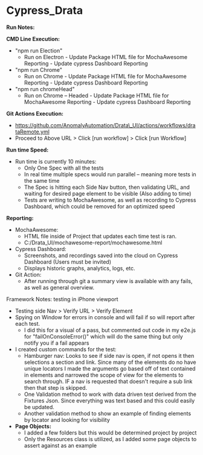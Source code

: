 # Cypress_Drata
**Run Notes:**

**CMD Line Execution:**

- "npm run Election"
  - Run on Electron - Update Package HTML file for MochaAwesome Reporting - Update cypress Dashboard Reporting
- "npm run Chrome"
  - Run on Chrome - Update Package HTML file for MochaAwesome Reporting - Update cypress Dashboard Reporting
- "npm run chromeHead"
  - Run on Chrome – Headed - Update Package HTML file for MochaAwesome Reporting - Update cypress Dashboard Reporting

**Git Actions Execution:**

- https://github.com/AnomalyAutomation/Drata\_UI/actions/workflows/drataRemote.yml
- Proceed to Above URL \> Click [run workflow] \> Click [run Workflow]

**Run time Speed:**

- Run time is currently 10 minutes:
  - Only One Spec with all the tests
  - In real time multiple specs would run parallel – meaning more tests in the same time
  - The Spec is hitting each Side Nav button, then validating URL, and waiting for desired page element to be visible (Also adding to time)
  - Tests are writing to MochaAwesome, as well as recording to Cypress Dashboard, which could be removed for an optimized speed

**Reporting:**

- MochaAwesome:
  - HTML file inside of Project that updates each time test is ran.
  - C:/Drata\_UI/mochawesome-report/mochawesome.html
- Cypress Dashboard:
  - Screenshots, and recordings saved into the cloud on Cypress Dashboard (Users must be invited)
  - Displays historic graphs, analytics, logs, etc.
- Git Action:
  - After running through git a summary view is available with any fails, as well as general overview.

Framework Notes: testing in iPhone viewport

- Testing side Nav \> Verify URL \> Verify Element
- Spying on Window for errors in console and will fail if so will report after each test.
  - I did this for a visual of a pass, but commented out code in my e2e.js for "failOnConsoleError()" which will do the same thing but only notify you if a fail appears
- I created custom commands for the test:
  - Hamburger nav: Looks to see if side nav is open, if not opens it then selections a section and link. Since many of the elements do no have unique locators I made the arguments go based off of text contained in elements and narrowed the scope of view for the elements to search through. IF a nav is requested that doesn't require a sub link then that step is skipped.
  - One Validation method to work with data driven test derived from the Fixtures Json. Since everything was text based and this could easily be updated.
  - Another validation method to show an example of finding elements by locator and looking for visibility
- **Page Objects:**
  - I added a few folders but this would be determined project by project
  - Only the Resources class is utilized, as I added some page objects to assert against as an example
